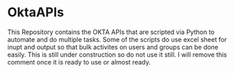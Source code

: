 # OktaAPIs
This Repository contains the OKTA APIs that are scripted via Python to automate and do multiple tasks. Some of the scripts do use excel sheet for inupt and output so that bulk activites on users and groups can be done easily. This is still under construction so do not use it still. I will remove this comment once it is ready to use or almost ready.
